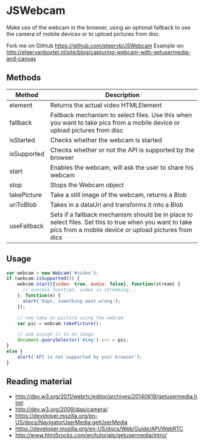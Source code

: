 
JSWebcam
========

Make use of the webcam in the browser, using an optional fallback to use the camera of mobile devices or to upload pictures from disc.


Fork me on GitHub https://github.com/elgervb/JSWebcam
Example on: http://elgervanboxtel.nl/site/blog/capturing-webcam-with-getusermedia-and-canvas


Methods
-------

| Method      | Description                                               |
|-------------|-----------------------------------------------------------|
| element     | Returns the actual video HTMLElement                      |
| fallback    | Fallback mechanism to select files. Use this when you want to take pics from a mobile device or upload pictures from disc |
| isStarted   | Checks whether the webcam is started                      |
| isSupported | Checks whether or not the API is supported by the browser |
| start       | Enables the webcam, will ask the user to share his webcam |
| stop        | Stops the Webcam object                                   |
| takePicture | Take a still image of the webcam, returns a Blob          |
| uriToBlob   | Takes in a dataUri and transforms it into a Blob          |
| useFallback | Sets if a fallback mechanism should be in place to select files. Set this to true when you want to take pics from a mobile device or upload pictures from dics |


Usage
-----

```javascript
var webcam = new Webcam('#video');
if (webcam.isSupported()) {
	webcam.start({video: true, audio: false}, function(stream) {
      // success function, video is streaming...
    }, function(e) {
      alert('Oops, something went wrong');
    });

    // now take an picture using the webcam
    var pic = webcam.takePicture();

    // and assign it to an image
    document.querySelector('#img').src = pic;
}
else {
	alert('API is not supported by your browser');
}
```

Reading material
-----
* http://dev.w3.org/2011/webrtc/editor/archives/20140619/getusermedia.html
* http://dev.w3.org/2009/dap/camera/
* https://developer.mozilla.org/en-US/docs/NavigatorUserMedia.getUserMedia
* https://developer.mozilla.org/en-US/docs/Web/Guide/API/WebRTC
* http://www.html5rocks.com/en/tutorials/getusermedia/intro/

